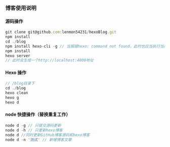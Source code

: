 ### 博客使用说明

#### 源码操作

```js
git clone git@github.com:lenmon54231/hexoBlog.git
npm install
cd ./blog
npm install hexo-cli -g // 当报错hexo: command not found，此时也应当执行当前命令
npm install
hexo server
// 此时会生成一个http://localhost:4000地址
```

#### Hexo 操作

```js
// /blog目录下
cd ./blog
hexo clean
hexo g
hexo d
```

#### node 快捷操作（替换重复工作）

```js
node d -g // 只提交源码更新
node d -h // 只更新hexo博客
node d //同时更新GitHub博客源码和hexo博客
node d -n '测试' // 新增博客文章
```
